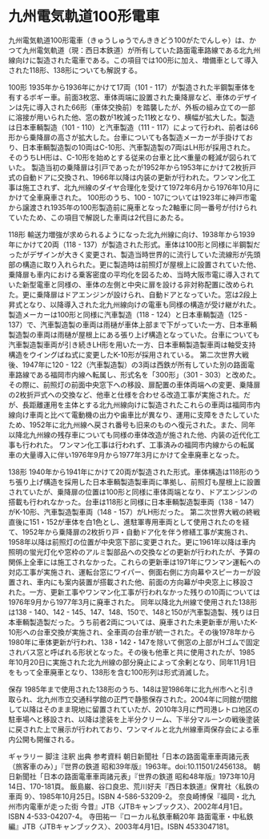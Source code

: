 # 九州電気軌道100形電車

九州電気軌道100形電車（きゅうしゅうでんききどう100がたでんしゃ）は、かつて九州電気軌道（現：西日本鉄道）が所有していた路面電車路線である北九州線向けに製造された電車である。この項目では100形に加え、増備車として導入された118形、138形についても解説する。

100形
1935年から1936年にかけて17両（101 - 117）が製造された半鋼製車体を有するボギー車。前面3枚窓、車体両端に設置された乗降扉など、車体のデザインは先に導入された66形（車体交換前）を踏襲したが、外板の組み立ての一部に溶接が用いられた他、窓の数が1枚減った11枚となり、横幅が拡大した。製造は日本車輌製造（101 - 110）と汽車製造（111 - 117）によって行われ、前者は66形から乗降扉の高さが拡大した。台車についても各製造メーカーが手掛けており、日本車輌製造製の10両はC-10形、汽車製造製の7両はLH形が採用された。そのうちLH形は、C-10形を始めとする従来の台車と比べ重量の軽減が図られていた。
製造当初の乗降扉は引戸であったが1952年から1953年にかけて2枚折戸式の自動ドアに交換され、1966年以降は内装の更新が行われた。ワンマン化工事は施工されず、北九州線のダイヤ合理化を受けて1972年6月から1976年10月にかけて全車廃車された。
100形のうち、100 - 107については1923年に神戸市電から譲渡され1935年の100形製造前に廃車となった2軸車に同一番号が付けられていたため、この項目で解説した車両は2代目にあたる。

118形
輸送力増強が求められるようになった北九州線に向け、1938年から1939年にかけて20両（118 - 137）が製造された形式。車体は100形と同様に半鋼製だったがデザインが大きく変更され、製造当時世界的に流行していた流線形が先頭部の構造に取り入れられた。更に製造時は前照灯が屋根上に設置されていた他、乗降扉も車内における乗客密度の平均化を図るため、当時大阪市電に導入されていた新型電車と同様の、車体の左側と中央に扉を設ける非対称配置に改められた。更に乗降扉はドアエンジンが設けられ、自動ドアとなっていた。窓は2段上昇式となり、以降導入された北九州線向けの電車も同様の構造が受け継がれた。
製造メーカーは100形と同様に汽車製造（118 - 124）と日本車輌製造（125 - 137）で、汽車製造製の車両は雨樋が車体上部まで下がっていた一方、日本車輌製造製の車両は雨樋が屋根上にある張り上げ構造となっていた。台車についても汽車製造製車両が引き続きLH形を用いた一方、日本車輌製造製車両は軸受支持構造をウイングばね式に変更したK-10形が採用されている。
第二次世界大戦後、1947年に120 - 122（汽車製造製）の3両は西鉄が所有していた別の路面電車路線である福岡市内線へ転属し、形式名を「300形」（301 - 303）と改めた。その際に、前照灯の前面中央窓下への移設、扉配置の車体両端への変更、乗降扉の2枚折戸式への交換など、他車と仕様を合わせる改造工事が実施された。だが、長距離運用を主体とする北九州線向けに製造されたこれらの車両は福岡市内線向け車両と比べて電動機の出力や歯車比が異なり、運用に支障をきたしていたため、1952年に北九州線へ戻され番号も旧来のものへ復元された。また、同年以降北九州線の残存車についても同様の車体改造が施された他、内装の近代化工事も行われた。
ワンマン化工事は行われず、工事済みの福岡市内線からの転属車の大量導入に伴い1976年9月から1977年3月にかけて全車廃車となった。

138形
1940年から1941年にかけて20両が製造された形式。車体構造は118形のうち張り上げ構造を採用した日本車輌製造製車両に準拠し、前照灯も屋根上に設置されていたが、乗降扉の位置は100形と同様に車体両端となり、ドアエンジンの搭載も行われなかった。台車は118形と同様に日本車輌製造製車両（138 - 147）がK-10形、汽車製造製車両（148 - 157）がLH形だった。
第二次世界大戦の終戦直後に151・152が車体を白1色とし、進駐軍専用車両として使用されたのを経て、1952年から乗降扉の2枚折り戸・自動ドア化を伴う修繕工事が実施され、1958年以降は前照灯の位置が中央窓下部に変更された。更に1961年以降は車内照明の蛍光灯化や窓枠のアルミ製部品への交換などの更新が行われたが、予算の関係上全車には施工されなかった。これらの更新車は1971年にワンマン運転への対応工事が実施され、運転台窓にワイパー、側面右側に方向幕やスピーカーが設置され、車内にも案内装置が搭載された他、前面の方向幕が中央窓上に移設された。一方、更新工事やワンマン化工事が行われなかった残りの10両については1976年9月から1977年3月に廃車された。
同年以降北九州線で使用された138形は138 - 140、142 - 145、147、148、150で、148と150が汽車製造製、残りは日本車輌製造製だった。うち前者2両については、廃車された未更新車が用いたK-10形への台車交換が実施され、全車両の台車が統一された。その後1978年から1980年に車体更新が行われ、138・142・147を除いて側窓の上部がHゴムで固定されバス窓と呼ばれる形状となった。その後も他車と共に使用されたが、1985年10月20日に実施された北九州線の部分廃止によって余剰となり、同年11月1日をもって全車廃車となり、138形を含む100形列は形式消滅した。

保存
1985年まで使用された138形のうち、148は翌1986年に北九州市へと引き取られ、北九州市立交通科学館の正門で静態保存された。2004年に同館が閉館して以降はそのまま現地に留置されていたが、2010年3月に門司港レトロ地区の駐車場へと移設され、以降は塗装を上半分クリーム、下半分マルーンの戦後塗装に戻された上で展示が行われており、ワンマイルと北九州線車両保存会による車内公開も開催される。

ギャラリー
脚注
注釈
出典
参考資料
朝日新聞社「日本の路面電車車両諸元表（旅客車のみ）」『世界の鉄道 昭和39年版』1963年。doi:10.11501/2456138。 
朝日新聞社「日本の路面電車車両諸元表」『世界の鉄道 昭和48年版』1973年10月14日、170-181頁。 
飯島巌、谷口良忠、荒川好夫『西日本鉄道』保育社〈私鉄の車両 9〉、1985年10月25日。ISBN 4-586-53209-2。 
奈良崎博保『福岡・北九州市内電車が走った街 今昔』JTB〈JTBキャンブックス〉、2002年4月1日。ISBN 4-533-04207-4。 
寺田祐一『ローカル私鉄車輌20年 路面電車・中私鉄編』JTB〈JTBキャンブックス〉、2003年4月1日。ISBN 4533047181。